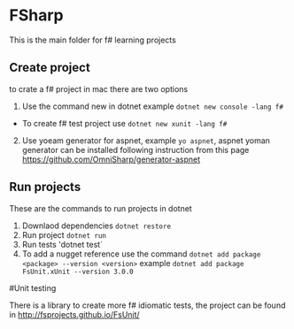 # FSharp

This is the main folder for f# learning projects

## Create project

to crate a f# project in mac there are two options

1. Use the command new in dotnet example `dotnet new console -lang f#`
  * To create f# test project use `dotnet new xunit -lang f#`
2. Use yoeam generator for aspnet, example `yo aspnet`, aspnet yoman generator can be installed following instruction from this page https://github.com/OmniSharp/generator-aspnet

## Run projects

These are the commands to run projects in dotnet

1. Downlaod dependencies `dotnet restore`
2. Run project `dotnet run`
3. Run tests 'dotnet test`
4. To add a nugget reference use the command `dotnet add package <package> --version <version>` example `dotnet add package FsUnit.xUnit --version 3.0.0`

#Unit testing

There is a library to create more f# idiomatic tests, the project can be found in http://fsprojects.github.io/FsUnit/

